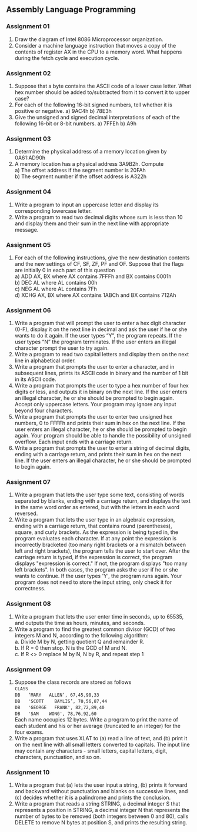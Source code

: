 ## Assembly Language Programming
### Assignment 01
1. Draw the diagram of Intel 8086 Microprocessor organization.<br>
2. Consider a machine language instruction that moves a copy of the contents of register AX in the CPU to a memory word. What happens during the fetch cycle and execution cycle.
  
### Assignment 02
1. Suppose that a byte contains the ASCII code of a lower case letter. What hex number should be added to/subtracted from it to convert it to upper case?<br> 
2. For each of the following 16-bit signed numbers, tell whether it is positive or negative. a) 9AC4h b) 78E3h <br>
3. Give the unsigned and signed decimal interpretations of each of the following 16-bit or 8-bit numbers. a) 7FFEh  b) A9h

### Assignment 03
1. Determine the physical address of a memory location given by 0A61:AD90h <br>
2. A memory location has a physical address 3A9B2h. Compute <br> a) The offset address if the segment number is 20FAh <br> b) The segment number if the offset address is A322h

### Assignment 04
1. Write a program to input an uppercase letter and display its corresponding lowercase letter. <br>
2. Write a program to read two decimal digits whose sum is less than 10 and display them and their sum in the next line with appropriate message.

### Assignment 05
1. For each of the following instructions, give the new destination contents and the new settings of CF, SF, ZF, PF and OF. Suppose that the flags are initially 0 in each part of this question <br> a) ADD AX, BX where AX contains 7FFFh and BX contains 0001h <br> b) DEC AL where AL contains 00h <br> c) NEG AL where AL contains 7Fh <br> d) XCHG AX, BX where AX contains 1ABCh and BX contains 712Ah

### Assignment 06
1. Write a program that will prompt the user to enter a hex digit character (0-F), display it on the next line in decimal and ask the user if he or she wants to do it again. If the user types “Y”, the program repeats. If the  user types “N” the program terminates. If the user enters an illegal character prompt the user to try again. <br>
2. Write a program to read two capital letters and display them on the next line in alphabetical order. <br>
3. Write a program that prompts the user to enter a character, and in subsequent lines, prints its ASCII code in binary and the number of 1 bit in its ASCII code. <br>
4. Write a program that prompts the user to type a hex number of four hex digits or less, and outputs it in binary on the next line. If the user enters an illegal character, he or she should be prompted to begin again. Accept only uppercase letters. Your program may ignore any input beyond four characters. <br>
5. Write a program that prompts the user to enter two unsigned hex numbers, 0 to FFFFh and prints their sum in hex on the next line. If the user enters an illegal character, he or she should be prompted to begin again. Your program should be able to handle the possibility of unsigned overflow. Each input ends with a carriage return. <br>
6. Write a program that prompts the user to enter a string of decimal digits, ending with a carriage return, and prints their sum in hex on the next line. If the user enters an illegal character, he or she should be prompted to begin again.

### Assignment 07
1. Write a program that lets the user type some text, consisting of words separated by blanks, ending with a carriage return, and displays the text in the same word order as entered, but with the letters in each word reversed. <br>
2. Write a program that lets the user type in an algebraic expression, ending with a carriage return, that contains round (parentheses), square, and curly brackets. As the expression is being typed in, the program evaluates each character. If at any point the expression is incorrectly bracketed (too many right brackets or a mismatch between left and right brackets), the program tells the user to start over. After the carriage return is typed, if the expression is correct, the program displays "expression is correct." If not, the program displays "too many left brackets". In both cases, the program asks the user if he or she wants to continue. If the user types 'Y', the program runs again. Your program does not need to store the input string, only check it for correctness.

### Assignment 08
1. Write a program that lets the user enter time in seconds, up to 65535, and outputs the time as hours, minutes, and seconds. <br>
2. Write a program to find the greatest common divisor (GCD) of two integers M and N, according to the following algorithm: <br>
a. Divide M by N, getting quotient Q and remainder R. <br> b. If R = 0 then stop. N is the GCD of M and N. <br> c. If R <> 0 replace M by N, N by R, and repeat step 1

### Assignment 09
1. Suppose the class records are stored as follows <br> `CLASS` <br> `DB   ‘MARY   ALLEN’, 67,45,98,33 `<br>` DB   'SCOTT    BAYLIS’, 70,56,87,44 `<br>` DB   'GEORGE   FRANK', 82,72,89,40  `<br>` DB   'SAM    WONG', 78,76,92,60 `<br> Each name occupies 12 bytes.  Write a program to print the name of each student and his or her average (truncated to an integer) for the four exams.<br>
2. Write a program that uses XLAT to (a) read a line of text, and (b) print it on the next line with all small letters converted to capitals. The input line may contain any characters - small letters, capital letters, digit, characters, punctuation, and so on.

### Assignment 10
1. Write a program that (a) lets the user input a string, (b) prints it forward and backward without punctuation and blanks on successive lines, and (c) decides whether it is a palindrome and prints the conclusion. <br>
2. Write a program that reads a string  STRING, a decimal integer S that represents a position in STRING, a decimal integer N that represents the number of bytes to be removed (both integers between 0 and 80), calls DELETE to remove N bytes at position S, and prints the resulting string.
